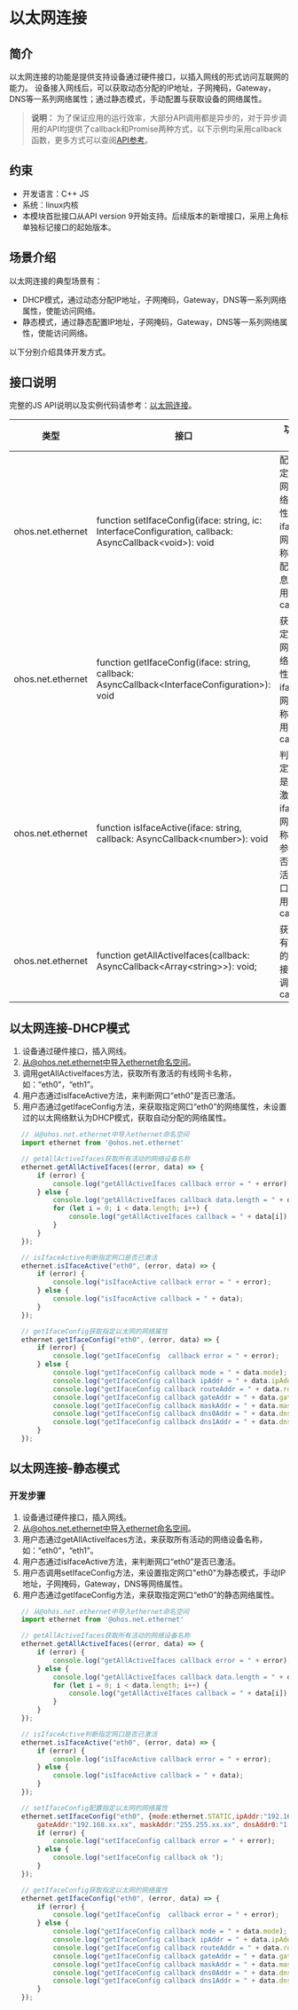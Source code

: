 # 以太网连接

## 简介
以太网连接的功能是提供支持设备通过硬件接口，以插入网线的形式访问互联网的能力。
设备接入网线后，可以获取动态分配的IP地址，子网掩码，Gateway，DNS等一系列网络属性；通过静态模式，手动配置与获取设备的网络属性。

> **说明：**
> 为了保证应用的运行效率，大部分API调用都是异步的，对于异步调用的API均提供了callback和Promise两种方式，以下示例均采用callback函数，更多方式可以查阅[API参考](../reference/apis/js-apis-net-ethernet.md)。

## 约束
-   开发语言：C++ JS
-   系统：linux内核
-   本模块首批接口从API version 9开始支持。后续版本的新增接口，采用上角标单独标记接口的起始版本。

## 场景介绍
以太网连接的典型场景有：
-   DHCP模式，通过动态分配IP地址，子网掩码，Gateway，DNS等一系列网络属性，使能访问网络。
-   静态模式，通过静态配置IP地址，子网掩码，Gateway，DNS等一系列网络属性，使能访问网络。

以下分别介绍具体开发方式。

## 接口说明
完整的JS API说明以及实例代码请参考：[以太网连接](../reference/apis/js-apis-net-ethernet.md)。

| 类型 | 接口 | 功能说明 |
| ---- | ---- | ---- |
| ohos.net.ethernet | function setIfaceConfig(iface: string, ic: InterfaceConfiguration, callback: AsyncCallback\<void>): void | 配置指定以太网的网络属性，iface为网口名称，ic为配置信息，调用callback |
| ohos.net.ethernet | function getIfaceConfig(iface: string, callback: AsyncCallback\<InterfaceConfiguration>): void | 获取指定以太网的网络属性，iface为网口名称，调用callback |
| ohos.net.ethernet | function isIfaceActive(iface: string, callback: AsyncCallback\<number>): void | 判断指定网口是否已激活，iface为网卡名称（无参为是否有激活网口），调用callback |
| ohos.net.ethernet | function getAllActiveIfaces(callback: AsyncCallback\<Array\<string>>): void; | 获取所有活动的网络接口，调用callback |

## 以太网连接-DHCP模式

1. 设备通过硬件接口，插入网线。
2. 从@ohos.net.ethernet中导入ethernet命名空间。
3. 调用getAllActiveIfaces方法，获取所有激活的有线网卡名称，如：“eth0”，“eth1”。
4. 用户态通过isIfaceActive方法，来判断网口“eth0”是否已激活。
5. 用户态通过getIfaceConfig方法，来获取指定网口“eth0”的网络属性，未设置过的以太网络默认为DHCP模式，获取自动分配的网络属性。

```js
   // 从@ohos.net.ethernet中导入ethernet命名空间
   import ethernet from '@ohos.net.ethernet'

   // getAllActiveIfaces获取所有活动的网络设备名称
   ethernet.getAllActiveIfaces((error, data) => {
       if (error) {
           console.log("getAllActiveIfaces callback error = " + error);
       } else {
           console.log("getAllActiveIfaces callback data.length = " + data.length);
           for (let i = 0; i < data.length; i++) {
               console.log("getAllActiveIfaces callback = " + data[i]);
           }
       }
   });

   // isIfaceActive判断指定网口是否已激活
   ethernet.isIfaceActive("eth0", (error, data) => {
       if (error) {
           console.log("isIfaceActive callback error = " + error);
       } else {
           console.log("isIfaceActive callback = " + data);
       }
   });

   // getIfaceConfig获取指定以太网的网络属性
   ethernet.getIfaceConfig("eth0", (error, data) => {
       if (error) {
           console.log("getIfaceConfig  callback error = " + error);
       } else {
           console.log("getIfaceConfig callback mode = " + data.mode);
           console.log("getIfaceConfig callback ipAddr = " + data.ipAddr);
           console.log("getIfaceConfig callback routeAddr = " + data.routeAddr);
           console.log("getIfaceConfig callback gateAddr = " + data.gateAddr);
           console.log("getIfaceConfig callback maskAddr = " + data.maskAddr);
           console.log("getIfaceConfig callback dns0Addr = " + data.dns0Addr);
           console.log("getIfaceConfig callback dns1Addr = " + data.dns1Addr);
       }
   });
```
## 以太网连接-静态模式

### 开发步骤

1. 设备通过硬件接口，插入网线。
2. 从@ohos.net.ethernet中导入ethernet命名空间。
3. 用户态通过getAllActiveIfaces方法，来获取所有活动的网络设备名称，如：“eth0”，“eth1”。
4. 用户态通过isIfaceActive方法，来判断网口“eth0”是否已激活。
5. 用户态调用setIfaceConfig方法，来设置指定网口"eth0"为静态模式，手动IP地址，子网掩码，Gateway，DNS等网络属性。
6. 用户态通过getIfaceConfig方法，来获取指定网口“eth0”的静态网络属性。

```js
   // 从@ohos.net.ethernet中导入ethernet命名空间
   import ethernet from '@ohos.net.ethernet'

   // getAllActiveIfaces获取所有活动的网络设备名称
   ethernet.getAllActiveIfaces((error, data) => {
       if (error) {
           console.log("getAllActiveIfaces callback error = " + error);
       } else {
           console.log("getAllActiveIfaces callback data.length = " + data.length);
           for (let i = 0; i < data.length; i++) {
               console.log("getAllActiveIfaces callback = " + data[i]);
           }
       }
   });

   // isIfaceActive判断指定网口是否已激活
   ethernet.isIfaceActive("eth0", (error, data) => {
       if (error) {
           console.log("isIfaceActive callback error = " + error);
       } else {
           console.log("isIfaceActive callback = " + data);
       }
   });

   // setIfaceConfig配置指定以太网的网络属性
   ethernet.setIfaceConfig("eth0", {mode:ethernet.STATIC,ipAddr:"192.168.xx.xx", routeAddr:"192.168.xx.xx",
       gateAddr:"192.168.xx.xx", maskAddr:"255.255.xx.xx", dnsAddr0:"1.1.xx.xx", dnsAddr1:"2.2.xx.xx"},(error) => {
       if (error) {
           console.log("setIfaceConfig callback error = " + error);
       } else {
           console.log("setIfaceConfig callback ok ");
       }
   });

   // getIfaceConfig获取指定以太网的网络属性
   ethernet.getIfaceConfig("eth0", (error, data) => {
       if (error) {
           console.log("getIfaceConfig  callback error = " + error);
       } else {
           console.log("getIfaceConfig callback mode = " + data.mode);
           console.log("getIfaceConfig callback ipAddr = " + data.ipAddr);
           console.log("getIfaceConfig callback routeAddr = " + data.routeAddr);
           console.log("getIfaceConfig callback gateAddr = " + data.gateAddr);
           console.log("getIfaceConfig callback maskAddr = " + data.maskAddr);
           console.log("getIfaceConfig callback dns0Addr = " + data.dns0Addr);
           console.log("getIfaceConfig callback dns1Addr = " + data.dns1Addr);
       }
   });
```
